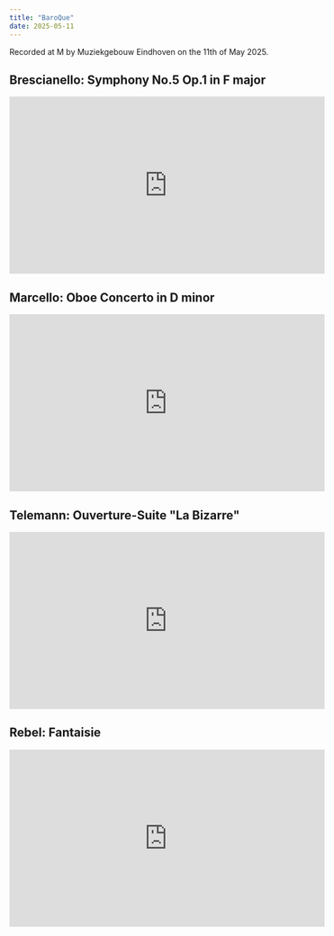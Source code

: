 ```yaml
---
title: "BaroQue"
date: 2025-05-11
---
```


Recorded at M by Muziekgebouw Eindhoven on the 11th of May 2025.


## Brescianello: Symphony No.5 Op.1 in F major

<iframe width="560" height="315" src="https://www.youtube.com/embed/aw5ugHAaBaw?si=9haX5xwKDnnWNfq2" title="YouTube video player" frameborder="0" allow="accelerometer; autoplay; clipboard-write; encrypted-media; gyroscope; picture-in-picture; web-share" referrerpolicy="strict-origin-when-cross-origin" allowfullscreen></iframe>

## Marcello: Oboe Concerto in D minor

<iframe width="560" height="315" src="https://www.youtube.com/embed/8O2V1OvuzEc?si=opemLoaRNB2sbJMh" title="YouTube video player" frameborder="0" allow="accelerometer; autoplay; clipboard-write; encrypted-media; gyroscope; picture-in-picture; web-share" referrerpolicy="strict-origin-when-cross-origin" allowfullscreen></iframe>

## Telemann: Ouverture-Suite "La Bizarre"

<iframe width="560" height="315" src="https://www.youtube.com/embed/ynvj12HEPwc?si=0z6370QCW54LhE6c" title="YouTube video player" frameborder="0" allow="accelerometer; autoplay; clipboard-write; encrypted-media; gyroscope; picture-in-picture; web-share" referrerpolicy="strict-origin-when-cross-origin" allowfullscreen></iframe>

## Rebel: Fantaisie

<iframe width="560" height="315" src="https://www.youtube.com/embed/87PVCoIKS9Q?si=ZUPYTCwn6W9JgLB_" title="YouTube video player" frameborder="0" allow="accelerometer; autoplay; clipboard-write; encrypted-media; gyroscope; picture-in-picture; web-share" referrerpolicy="strict-origin-when-cross-origin" allowfullscreen></iframe>
